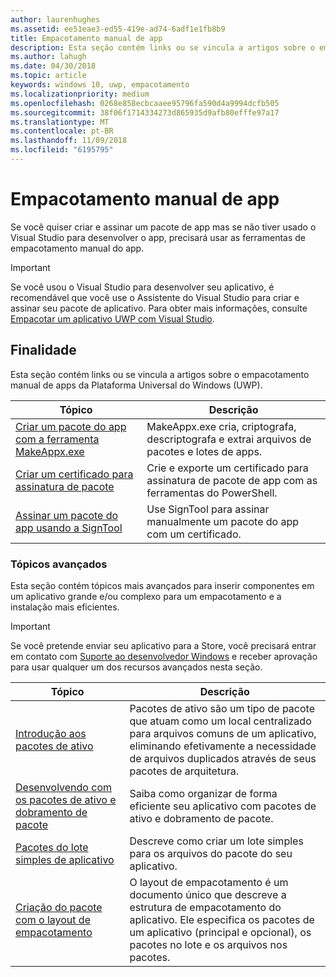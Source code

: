```yaml
---
author: laurenhughes
ms.assetid: ee51eae3-ed55-419e-ad74-6adf1e1fb8b9
title: Empacotamento manual de app
description: Esta seção contém links ou se vincula a artigos sobre o empacotamento manual de apps da Plataforma Universal do Windows (UWP).
ms.author: lahugh
ms.date: 04/30/2018
ms.topic: article
keywords: windows 10, uwp, empacotamento
ms.localizationpriority: medium
ms.openlocfilehash: 0268e858ecbcaaee95796fa590d4a9994dcfb505
ms.sourcegitcommit: 38f06f1714334273d865935d9afb80efffe97a17
ms.translationtype: MT
ms.contentlocale: pt-BR
ms.lasthandoff: 11/09/2018
ms.locfileid: "6195795"
---
```

# <a name="manual-app-packaging"></a>Empacotamento manual de app

Se você quiser criar e assinar um pacote de app mas se não tiver usado o Visual Studio para desenvolver o app, precisará usar as ferramentas de empacotamento manual do app.

> [!IMPORTANT] 
> Se você usou o Visual Studio para desenvolver seu aplicativo, é recomendável que você use o Assistente do Visual Studio para criar e assinar seu pacote de aplicativo. Para obter mais informações, consulte [Empacotar um aplicativo UWP com Visual Studio](https://msdn.microsoft.com/windows/uwp/packaging/packaging-uwp-apps).

## <a name="purpose"></a>Finalidade

Esta seção contém links ou se vincula a artigos sobre o empacotamento manual de apps da Plataforma Universal do Windows (UWP).

| Tópico | Descrição |
|-------|-------------|
| [Criar um pacote do app com a ferramenta MakeAppx.exe](create-app-package-with-makeappx-tool.md) | MakeAppx.exe cria, criptografa, descriptografa e extrai arquivos de pacotes e lotes de apps. |
| [Criar um certificado para assinatura de pacote](create-certificate-package-signing.md) | Crie e exporte um certificado para assinatura de pacote de app com as ferramentas do PowerShell. |
| [Assinar um pacote do app usando a SignTool](sign-app-package-using-signtool.md) | Use SignTool para assinar manualmente um pacote do app com um certificado. |

### <a name="advanced-topics"></a>Tópicos avançados

Esta seção contém tópicos mais avançados para inserir componentes em um aplicativo grande e/ou complexo para um empacotamento e a instalação mais eficientes. 

> [!IMPORTANT]
> Se você pretende enviar seu aplicativo para a Store, você precisará entrar em contato com [Suporte ao desenvolvedor Windows](https://developer.microsoft.com/windows/support) e receber aprovação para usar qualquer um dos recursos avançados nesta seção.


| Tópico | Descrição |
|-------|-------------|
| [Introdução aos pacotes de ativo](asset-packages.md) | Pacotes de ativo são um tipo de pacote que atuam como um local centralizado para arquivos comuns de um aplicativo, eliminando efetivamente a necessidade de arquivos duplicados através de seus pacotes de arquitetura. |
| [Desenvolvendo com os pacotes de ativo e dobramento de pacote](package-folding.md) | Saiba como organizar de forma eficiente seu aplicativo com pacotes de ativo e dobramento de pacote. |
| [Pacotes do lote simples de aplicativo](flat-bundles.md) | Descreve como criar um lote simples para os arquivos do pacote do seu aplicativo. |
| [Criação do pacote com o layout de empacotamento](packaging-layout.md) | O layout de empacotamento é um documento único que descreve a estrutura de empacotamento do aplicativo. Ele especifica os pacotes de um aplicativo (principal e opcional), os pacotes no lote e os arquivos nos pacotes. |
